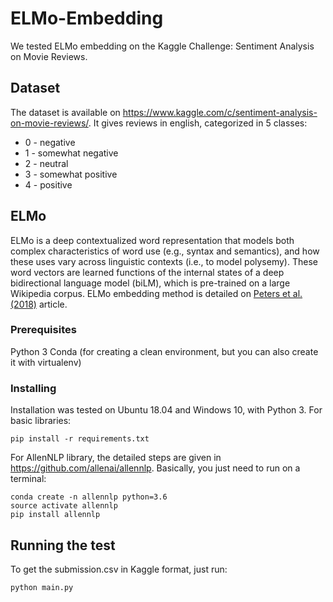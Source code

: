 # ELMo-Embedding

We tested ELMo embedding on the Kaggle Challenge: Sentiment Analysis on Movie Reviews. 

## Dataset
The dataset is available on https://www.kaggle.com/c/sentiment-analysis-on-movie-reviews/.
It gives reviews in english, categorized in 5 classes: 
* 0 - negative
* 1 - somewhat negative
* 2 - neutral
* 3 - somewhat positive
* 4 - positive

## ELMo
ELMo is a deep contextualized word representation that models both complex characteristics of word use (e.g., syntax and semantics), and how these uses vary across linguistic contexts (i.e., to model polysemy). These word vectors are learned functions of the internal states of a deep bidirectional language model (biLM), which is pre-trained on a large Wikipedia corpus. 
ELMo embedding method is detailed on [Peters et al. (2018)](https://arxiv.org/abs/1802.05365) article.

### Prerequisites
Python 3
Conda (for creating a clean environment, but you can also create it with virtualenv)

### Installing
Installation was tested on Ubuntu 18.04 and Windows 10, with Python 3.
For basic libraries:
```
pip install -r requirements.txt
```
For AllenNLP library, the detailed steps are given in https://github.com/allenai/allennlp. 
Basically, you just need to run on a terminal:
```
conda create -n allennlp python=3.6
source activate allennlp
pip install allennlp
```
## Running the test
To get the submission.csv in Kaggle format, just run:
```
python main.py
```
